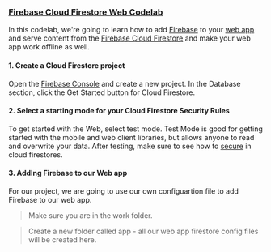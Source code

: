 ### [Firebase Cloud Firestore Web Codelab](https://pwafire.org/developer/codelabs/firestore-for-web)
In this codelab, we're going to learn how to add [Firebase](https://firebase.google.com/docs/) to your [web app](https://pwafire.org/developer/codelabs/pwafire/) and serve content from the [Firebase Cloud Firestore](https://firebase.google.com/docs/firestore/) and make your web app work offline as well.


#### 1. Create a Cloud Firestore project
Open the [Firebase Console](https://console.firebase.google.com/) and create a new project. In the Database section, click the Get Started button for Cloud Firestore.

#### 2. Select a starting mode for your Cloud Firestore Security Rules
To get started with the Web, select test mode. Test Mode is good for getting started with the mobile and web client libraries, but allows anyone to read and overwrite your data. After testing, make sure to see how to [secure](https://firebase.google.com/docs/firestore/quickstart?authuser=0#secure_your_data) in cloud firestores.

#### 3. AddIng Firebase to our Web app
For our project, we are going to use our own configuartion file to add Firebase to our web app. 

> Make sure you are in the work folder. 

> Create a new folder called app - all our web app firestore config files will be created here.
